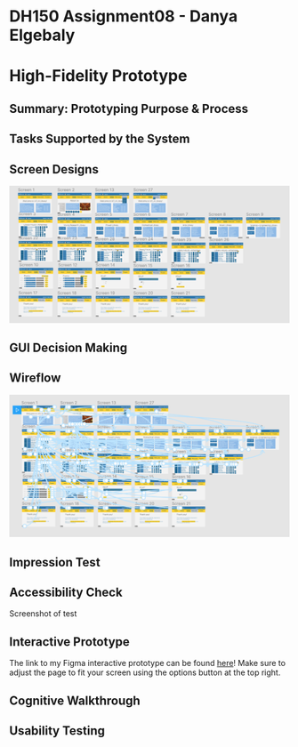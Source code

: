 # DH150 Assignment08 - Danya Elgebaly
# High-Fidelity Prototype

## Summary: Prototyping Purpose & Process

## Tasks Supported by the System

## Screen Designs

![Screens](Screens.png)

## GUI Decision Making

## Wireflow

![Wireflow](Wireflow.png)

## Impression Test

## Accessibility Check

Screenshot of test

## Interactive Prototype

The link to my Figma interactive prototype can be found [here](https://www.figma.com/proto/v4vw2G8JcrGdeDeoxqeUu5/DH-150-Prototype?node-id=2%3A1&scaling=min-zoom)! Make sure to adjust the page to fit your screen using the options button at the top right.

## Cognitive Walkthrough

## Usability Testing
